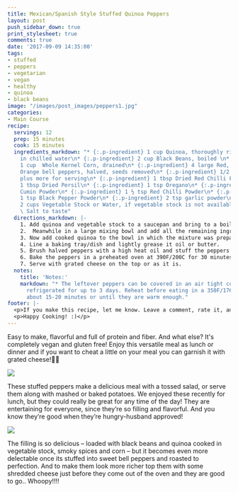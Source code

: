 ```yaml
---
title: Mexican/Spanish Style Stuffed Quinoa Peppers
layout: post
push_sidebar_down: true
print_stylesheet: true
comments: true
date: '2017-09-09 14:35:00'
tags:
- stuffed
- peppers
- vegetarian
- vegan
- healthy
- quinoa
- black beans
image: "/images/post_images/peppers1.jpg"
categories:
- Main Course
recipe:
  servings: 12
  prep: 15 minutes
  cook: 15 minutes
  ingredients_markdown: "* {:.p-ingredient} 1 cup Quinoa, thoroughly rinsed and drained
    in chilled water\n* {:.p-ingredient} 2 cup Black Beans, boiled \n* {:.p-ingredient}
    1 cup  Whole Kernel Corn, drained\n* {:.p-ingredient} 4 large Red, Yellow, or
    Orange bell peppers, halved, seeds removed\n* {:.p-ingredient} 1/2 cup Salsa dip,
    plus more for serving\n* {:.p-ingredient} 1 tbsp Dried Red Chilli Flakes\n* {:.p-ingredient}
    1 tbsp Dried Persil\n* {:.p-ingredient} 1 tsp Oregano\n* {:.p-ingredient} 2 tsp
    Cumin Powder\n* {:.p-ingredient} 1 ½ tsp Red Chilli Powder\n* {:.p-ingredient}
    1 tsp Black Pepper Powder\n* {:.p-ingredient} 2 tsp garlic powder\n* {:.p-ingredient}
    2 cups Vegetable Stock or Water, if vegetable stock is not available\n* {:.p-ingredient}
    \ Salt to taste"
  directions_markdown: |-
    1. Add quinoa and vegetable stock to a saucepan and bring to a boil over high heat. Once boiling, reduce heat, cover, and simmer until all liquid is absorbed and quinoa is fluffy - about 20 minutes.
    2.  Meanwhile in a large mixing bowl and add all the remaining ingredients - black beans through the salt. Mix well until all the ingredients are well combined.
    3. Now add cooked quinoa to the bowl in which the mixture was prepared in step 2. Mix well and taste the stuffing and then adjust the seasonings, if required, as per your taste.
    4. Line a baking tray/dish and lightly grease it oil or butter.
    5. Brush halved peppers with a high heat oil and stuff the peppers with quinoa mixture until all peppers are full, then cover the baking dish with foil.
    6. Bake the peppers in a preheated oven at 390F/200C for 30 minutes covered (Instead of this, you can also microwave the peppers for a few minutes to soften slightly). Then remove foil, increase heat to 428F/220C, and bake for another 15-20 minutes, or until peppers are soft and slightly golden brown. For softer peppers, bake 5-10 minutes more.
    7. Serve with grated cheese on the top or as it is.
  notes:
    title: 'Notes:'
    markdown: "* The leftover peppers can be covered in an air tight container and
      refrigerated for up to 3 days. Reheat before eating in a 350F/176C oven for
      about 15-20 minutes or until they are warm enough."
footer: |-
  <p>If you make this recipe, let me know. Leave a comment, rate it, and don’t forget to take a picture and tag it @hungertreats on Instagram so I can see what you come up with. Cheers, friends!!</p>
  <p>Happy Cooking! :)</p>
---
```


Easy to make, flavorful and full of protein and fiber. And what else? It's completely vegan and gluten free! Enjoy this versatile meal as lunch or dinner and if you want to cheat a little on your meal you can garnish it with grated cheese!🍲🥙

![]({{site.url}}/images/post_images/peppers2.jpg)

These stuffed peppers make a delicious meal with a tossed salad, or serve them along with mashed or baked potatoes. We enjoyed these recently for lunch, but they could really be great for any time of the day! They are entertaining for everyone, since they’re so filling and flavorful. And you know they’re good when they’re hungry-husband approved!

![]({{site.url}}/images/post_images/peppers3.jpg)

The filling is so delicious – loaded with black beans and quinoa cooked in vegetable stock, smoky spices and corn – but it becomes even more delectable once its stuffed into sweet bell peppers and roasted to perfection. And to make them look more richer top them with some shredded cheese just before they come out of the oven and they are good to go.. Whoopy!!!!